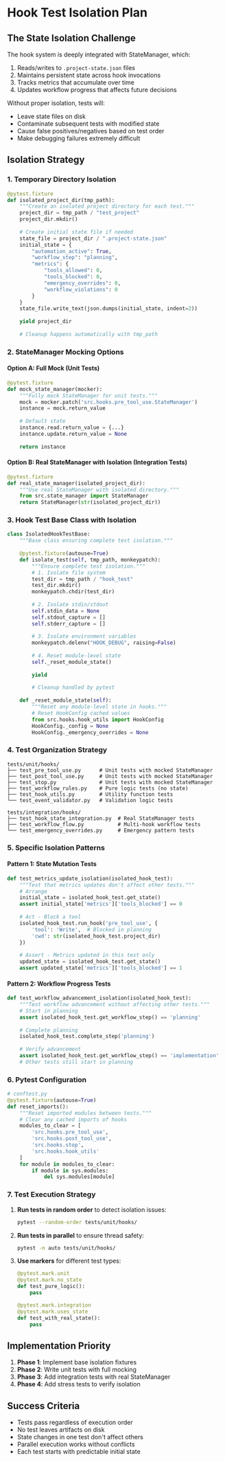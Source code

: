 # Hook Test Isolation Plan

## The State Isolation Challenge

The hook system is deeply integrated with StateManager, which:
1. Reads/writes to `.project-state.json` files
2. Maintains persistent state across hook invocations
3. Tracks metrics that accumulate over time
4. Updates workflow progress that affects future decisions

Without proper isolation, tests will:
- Leave state files on disk
- Contaminate subsequent tests with modified state
- Cause false positives/negatives based on test order
- Make debugging failures extremely difficult

## Isolation Strategy

### 1. Temporary Directory Isolation
```python
@pytest.fixture
def isolated_project_dir(tmp_path):
    """Create an isolated project directory for each test."""
    project_dir = tmp_path / "test_project"
    project_dir.mkdir()
    
    # Create initial state file if needed
    state_file = project_dir / ".project-state.json"
    initial_state = {
        "automation_active": True,
        "workflow_step": "planning",
        "metrics": {
            "tools_allowed": 0,
            "tools_blocked": 0,
            "emergency_overrides": 0,
            "workflow_violations": 0
        }
    }
    state_file.write_text(json.dumps(initial_state, indent=2))
    
    yield project_dir
    
    # Cleanup happens automatically with tmp_path
```

### 2. StateManager Mocking Options

#### Option A: Full Mock (Unit Tests)
```python
@pytest.fixture
def mock_state_manager(mocker):
    """Fully mock StateManager for unit tests."""
    mock = mocker.patch('src.hooks.pre_tool_use.StateManager')
    instance = mock.return_value
    
    # Default state
    instance.read.return_value = {...}
    instance.update.return_value = None
    
    return instance
```

#### Option B: Real StateManager with Isolation (Integration Tests)
```python
@pytest.fixture
def real_state_manager(isolated_project_dir):
    """Use real StateManager with isolated directory."""
    from src.state_manager import StateManager
    return StateManager(str(isolated_project_dir))
```

### 3. Hook Test Base Class with Isolation

```python
class IsolatedHookTestBase:
    """Base class ensuring complete test isolation."""
    
    @pytest.fixture(autouse=True)
    def isolate_test(self, tmp_path, monkeypatch):
        """Ensure complete test isolation."""
        # 1. Isolate file system
        test_dir = tmp_path / "hook_test"
        test_dir.mkdir()
        monkeypatch.chdir(test_dir)
        
        # 2. Isolate stdin/stdout
        self.stdin_data = None
        self.stdout_capture = []
        self.stderr_capture = []
        
        # 3. Isolate environment variables
        monkeypatch.delenv("HOOK_DEBUG", raising=False)
        
        # 4. Reset module-level state
        self._reset_module_state()
        
        yield
        
        # Cleanup handled by pytest
    
    def _reset_module_state(self):
        """Reset any module-level state in hooks."""
        # Reset HookConfig cached values
        from src.hooks.hook_utils import HookConfig
        HookConfig._config = None
        HookConfig._emergency_overrides = None
```

### 4. Test Organization Strategy

```
tests/unit/hooks/
├── test_pre_tool_use.py      # Unit tests with mocked StateManager
├── test_post_tool_use.py     # Unit tests with mocked StateManager
├── test_stop.py              # Unit tests with mocked StateManager
├── test_workflow_rules.py    # Pure logic tests (no state)
├── test_hook_utils.py        # Utility function tests
└── test_event_validator.py   # Validation logic tests

tests/integration/hooks/
├── test_hook_state_integration.py  # Real StateManager tests
├── test_workflow_flow.py           # Multi-hook workflow tests
└── test_emergency_overrides.py     # Emergency pattern tests
```

### 5. Specific Isolation Patterns

#### Pattern 1: State Mutation Tests
```python
def test_metrics_update_isolation(isolated_hook_test):
    """Test that metrics updates don't affect other tests."""
    # Arrange
    initial_state = isolated_hook_test.get_state()
    assert initial_state['metrics']['tools_blocked'] == 0
    
    # Act - Block a tool
    isolated_hook_test.run_hook('pre_tool_use', {
        'tool': 'Write',  # Blocked in planning
        'cwd': str(isolated_hook_test.project_dir)
    })
    
    # Assert - Metrics updated in this test only
    updated_state = isolated_hook_test.get_state()
    assert updated_state['metrics']['tools_blocked'] == 1
```

#### Pattern 2: Workflow Progress Tests
```python
def test_workflow_advancement_isolation(isolated_hook_test):
    """Test workflow advancement without affecting other tests."""
    # Start in planning
    assert isolated_hook_test.get_workflow_step() == 'planning'
    
    # Complete planning
    isolated_hook_test.complete_step('planning')
    
    # Verify advancement
    assert isolated_hook_test.get_workflow_step() == 'implementation'
    # Other tests still start in planning
```

### 6. Pytest Configuration

```python
# conftest.py
@pytest.fixture(autouse=True)
def reset_imports():
    """Reset imported modules between tests."""
    # Clear any cached imports of hooks
    modules_to_clear = [
        'src.hooks.pre_tool_use',
        'src.hooks.post_tool_use',
        'src.hooks.stop',
        'src.hooks.hook_utils'
    ]
    for module in modules_to_clear:
        if module in sys.modules:
            del sys.modules[module]
```

### 7. Test Execution Strategy

1. **Run tests in random order** to detect isolation issues:
   ```bash
   pytest --random-order tests/unit/hooks/
   ```

2. **Run tests in parallel** to ensure thread safety:
   ```bash
   pytest -n auto tests/unit/hooks/
   ```

3. **Use markers** for different test types:
   ```python
   @pytest.mark.unit
   @pytest.mark.no_state
   def test_pure_logic():
       pass
   
   @pytest.mark.integration
   @pytest.mark.uses_state
   def test_with_real_state():
       pass
   ```

## Implementation Priority

1. **Phase 1**: Implement base isolation fixtures
2. **Phase 2**: Write unit tests with full mocking
3. **Phase 3**: Add integration tests with real StateManager
4. **Phase 4**: Add stress tests to verify isolation

## Success Criteria

- Tests pass regardless of execution order
- No test leaves artifacts on disk
- State changes in one test don't affect others
- Parallel execution works without conflicts
- Each test starts with predictable initial state